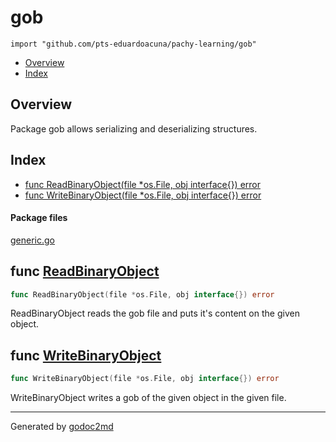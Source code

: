 

# gob
`import "github.com/pts-eduardoacuna/pachy-learning/gob"`

* [Overview](#pkg-overview)
* [Index](#pkg-index)

## <a name="pkg-overview">Overview</a>
Package gob allows serializing and deserializing structures.




## <a name="pkg-index">Index</a>
* [func ReadBinaryObject(file *os.File, obj interface{}) error](#ReadBinaryObject)
* [func WriteBinaryObject(file *os.File, obj interface{}) error](#WriteBinaryObject)


#### <a name="pkg-files">Package files</a>
[generic.go](/src/github.com/pts-eduardoacuna/pachy-learning/gob/generic.go) 





## <a name="ReadBinaryObject">func</a> [ReadBinaryObject](/src/target/generic.go?s=385:444#L6)
``` go
func ReadBinaryObject(file *os.File, obj interface{}) error
```
ReadBinaryObject reads the gob file and puts it's content on the given object.



## <a name="WriteBinaryObject">func</a> [WriteBinaryObject](/src/target/generic.go?s=184:244#L1)
``` go
func WriteBinaryObject(file *os.File, obj interface{}) error
```
WriteBinaryObject writes a gob of the given object in the given file.








- - -
Generated by [godoc2md](http://godoc.org/github.com/davecheney/godoc2md)
